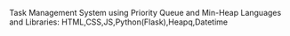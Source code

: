 Task Management System using Priority Queue and Min-Heap
Languages and Libraries: HTML,CSS,JS,Python(Flask),Heapq,Datetime
